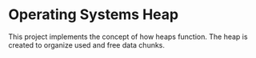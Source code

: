 # Operating Systems Heap

This project implements the concept of how heaps function. The heap is created to organize used and free data chunks. 
